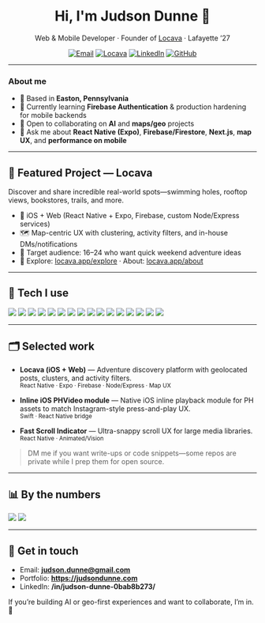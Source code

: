 <h1 align="center">Hi, I'm Judson Dunne 👋</h1>
<p align="center">
  Web & Mobile Developer · Founder of <a href="https://locava.app" target="_blank">Locava</a> · Lafayette ’27
</p>

  
<p align="center">
  <a href="mailto:judson.dunne@gmail.com"><img alt="Email" src="https://img.shields.io/badge/Email-judson.dunne%40gmail.com-informational?style=for-the-badge"></a>
  <a href="https://locava.app" target="_blank"><img alt="Locava" src="https://img.shields.io/badge/Portfolio-locava.app-0A0A0A?style=for-the-badge"></a>
  <a href="https://www.linkedin.com/in/judson-dunne-0bab8b273/" target="_blank"><img alt="LinkedIn" src="https://img.shields.io/badge/LinkedIn-Judson%20Dunne-0A66C2?style=for-the-badge&logo=linkedin&logoColor=white"></a>
  <a href="https://github.com/judsondunne" target="_blank"><img alt="GitHub" src="https://img.shields.io/badge/GitHub-@judsondunne-111?style=for-the-badge&logo=github"></a>
</p>


---

### About me

- 📍 Based in **Easton, Pennsylvania**
- 🧠 Currently learning **Firebase Authentication** & production hardening for mobile backends
- 🤝 Open to collaborating on **AI** and **maps/geo** projects
- 💬 Ask me about **React Native (Expo)**, **Firebase/Firestore**, **Next.js**, **map UX**, and **performance on mobile**

---

## 🚀 Featured Project — Locava
Discover and share incredible real-world spots—swimming holes, rooftop views, bookstores, trails, and more.  
- 📱 iOS + Web (React Native + Expo, Firebase, custom Node/Express services)  
- 🗺️ Map-centric UX with clustering, activity filters, and in-house DMs/notifications  
- 🧭 Target audience: 16–24 who want quick weekend adventure ideas  
- 🔗 Explore: <a href="https://locava.app/explore" target="_blank">locava.app/explore</a> · About: <a href="https://locava.app/about" target="_blank">locava.app/about</a>
  
---

## 🧰 Tech I use
<p>
  <img src="https://img.shields.io/badge/JavaScript-323330?logo=javascript&logoColor=F7DF1E" />
  <img src="https://img.shields.io/badge/TypeScript-3178C6?logo=typescript&logoColor=fff" />
  <img src="https://img.shields.io/badge/React-20232A?logo=react&logoColor=61DAFB" />
  <img src="https://img.shields.io/badge/React%20Native-20232A?logo=react&logoColor=61DAFB" />
  <img src="https://img.shields.io/badge/Expo-000020?logo=expo&logoColor=fff" />
  <img src="https://img.shields.io/badge/Node.js-339933?logo=node.js&logoColor=fff" />
  <img src="https://img.shields.io/badge/Firebase-FFCA28?logo=firebase&logoColor=000" />
  <img src="https://img.shields.io/badge/MongoDB-47A248?logo=mongodb&logoColor=fff" />
  <img src="https://img.shields.io/badge/AWS-232F3E?logo=amazonaws&logoColor=fff" />
  <img src="https://img.shields.io/badge/Redux-764ABC?logo=redux&logoColor=fff" />
  <img src="https://img.shields.io/badge/TensorFlow-FF6F00?logo=tensorflow&logoColor=fff" />
  <img src="https://img.shields.io/badge/Swift-FA7343?logo=swift&logoColor=fff" />
  <img src="https://img.shields.io/badge/C-00599C?logo=c&logoColor=fff" />
  <img src="https://img.shields.io/badge/HTML5-E34F26?logo=html5&logoColor=fff" />
  <img src="https://img.shields.io/badge/CSS3-1572B6?logo=css3&logoColor=fff" />
  <img src="https://img.shields.io/badge/Figma-F24E1E?logo=figma&logoColor=fff" />
</p>

---

## 🗂️ Selected work

- **Locava (iOS + Web)** — Adventure discovery platform with geolocated posts, clusters, and activity filters.  
  <sup>React Native · Expo · Firebase · Node/Express · Map UX</sup>

- **Inline iOS PHVideo module** — Native iOS inline playback module for PH assets to match Instagram-style press-and-play UX.  
  <sup>Swift · React Native bridge</sup>

- **Fast Scroll Indicator** — Ultra-snappy scroll UX for large media libraries.  
  <sup>React Native · Animated/Vision</sup>

> DM me if you want write-ups or code snippets—some repos are private while I prep them for open source.

---

## 📊 By the numbers
<p>
  <img src="https://github-readme-stats.vercel.app/api?username=judsondunne&show_icons=true&hide_title=true&hide_rank=true&hide=prs&include_all_commits=true&theme=transparent" />
  <img src="https://github-readme-stats.vercel.app/api/top-langs/?username=judsondunne&langs_count=8&layout=compact&theme=transparent" />
</p>

---

## 💬 Get in touch
- Email: **judson.dunne@gmail.com**  
- Portfolio: **https://judsondunne.com**  
- LinkedIn: **/in/judson-dunne-0bab8b273/**

If you’re building AI or geo-first experiences and want to collaborate, I’m in. 🚀
